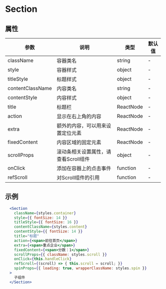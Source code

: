 # Section

## 属性

| 参数 | 说明 | 类型 | 默认值 |
| -- | -- | -- | -- |
| className | 容器类名 | string | - |
| style | 容器样式 | object | - |
| titleStyle | 标题样式 | object | - |
| contentClassName | 内容类名 | string | - |
| contentStyle | 内容样式 | object | - |
| title | 标题栏 | ReactNode | - |
| action | 显示在右上角的内容 | ReactNode | - |
| extra | 额外的内容，可以用来设置定位元素 | ReactNode | - |
| fixedContent | 内容区域的固定元素 | ReactNode | - |
| scrollProps | 滚动条相关设置属性，请查看Scroll组件 | object | - |
| onClick | 添加在容器上的点击事件 | function | - |
| refScroll | 对Scroll组件的引用 | function | - |

## 示例

```jsx
  <Section
    className={styles.container}
    style={{ fontSize: 14 }}
    titleStyle={{ fontSize: 16 }}
    contentClassName={styles.content}
    contentStyle={{ fontSize: 14 }}
    title="标题"
    action={<span>前往首页</span>}
    extra={<span>重点企业</span>}
    fixedContent={<span>分数：1</span>}
    scrollProps={{ className: styles.scroll }}
    onClick={this.handleClick}
    refScroll={(scroll) => { this.scroll = scroll; }}
    spinProps={{ loading: true, wrapperClassName: styles.spin }}
  >
    子组件
  </Section>
```
